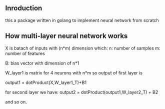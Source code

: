 ## Inroduction

this a package written in golang to implement neural network from scratch

## How multi-layer neural network works

X is batach of inputs with (n\*m) dimension which:
n: number of samples
m: number of features

B: bias vector with dimension of n\*1

W_layer1 is matrix for 4 neurons with n\*m so output of first layer is

output1 = dotProduct(X,W_layer1_T)+B1

for second layer we have:
output2 = dotProduct(output1,W_layer2_T) + B2

and so on.

